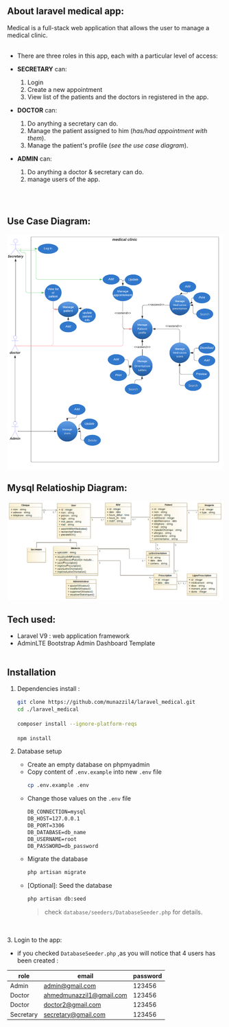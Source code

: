 ## About laravel medical app:

Medical is a full-stack web application that allows the user to manage a medical clinic.
</br></br>

-   There are three roles in this app, each with a particular level of access:
    </br>

-   **SECRETARY** can:
    1. Login
    2. Create a new appointment
    3. View list of the patients and the doctors in registered in the app.
-   **DOCTOR** can:
    1. Do anything a secretary can do.
    2. Manage the patient assigned to him (_has/had appointment with them_).
    3. Manage the patient's profile (_see the use case diagram_).
-   **ADMIN** can:
    1. Do anything a doctor & secretary can do.
    2. manage users of the app.

</br></br>

## Use Case Diagram:

![use case Diagram](./public/useCaseDiagram.png)

## Mysql Relatioship Diagram:

![mysql relationship Digram](./public/mysql_relationship.png)

## Tech used:

-   Laravel V9 : web application framework
-   AdminLTE Bootstrap Admin Dashboard Template
    </br></br>

## Installation

1. Dependencies install :

    ```bash
    git clone https://github.com/munazzil4/laravel_medical.git
    cd ./laravel_medical

    composer install --ignore-platform-reqs

    npm install
    ```

2. Database setup

    - Create an empty database on phpmyadmin
    - Copy content of `.env.example` into new `.env` file
        ```bash
        cp .env.example .env
        ```
    - Change those values on the `.env` file
        ```env
        DB_CONNECTION=mysql
        DB_HOST=127.0.0.1
        DB_PORT=3306
        DB_DATABASE=db_name
        DB_USERNAME=root
        DB_PASSWORD=db_password
        ```
    - Migrate the database
        ```bash
        php artisan migrate
        ```
    - [Optional]: Seed the database
        ```bash
        php artisan db:seed
        ```
        > check `database/seeders/DatabaseSeeder.php` for details.

</br></br> 3. Login to the app:

-   if you checked `DatabaseSeeder.php` ,as you will notice that 4 users has been created :

| role      | email                       | password |
| --------- | --------------------------- | -------- |
| Admin     | admin@gmail.com             | 123456   |
| Doctor    | ahmedmunazzil1@gmail.com    | 123456   |
| Doctor    | doctor2@gmail.com           | 123456   |
| Secretary | secretary@gmail.com         | 123456   |
